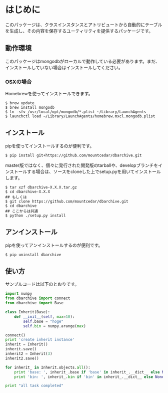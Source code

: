 # はじめに

このパッケージは、クラスインスタンスとアトリビュートから自動的にテーブルを生成し、その内容を保存するユーティリティを提供するパッケージです。

## 動作環境

このパッケージはmongodbがローカルで動作している必要があります。まだ、インストールしていない場合はインストールしてください。

### OSXの場合

Homebrewを使ってインストールできます。

```
$ brew update
$ brew install mongodb
$ ln -sfv /usr/local/opt/mongodb/*.plist ~/Library/LaunchAgents
$ launchctl load ~/Library/LaunchAgents/homebrew.mxcl.mongodb.plist
```

## インストール

pipを使ってインストールするのが便利です。

```
$ pip install git+https://github.com/mountcedar/dbarchive.git
```

master版ではなく、個々に発行された開発版のtarballや、developブランチをインストールする場合は、ソースをcloneした上でsetup.pyを用いてインストールします。

```
$ tar xzf dbarchive-X.X.X.tar.gz
$ cd dbarchive-X.X.X
## もしくは
$ git clone https://github.com/mountcedar/dbarchive.git
$ cd dbarchive
## ここからは共通
$ python ./setup.py install
```

## アンインストール

pipを使ってアンインストールするのが便利です。

```
$ pip uninstall dbarchive
```

## 使い方

サンプルコードは以下のとおりです。

```sample.py
import numpy
from dbarchive import connect
from dbarchive import Base

class Inherit(Base):
    def __init__(self, max=10):
        self.base = "hoge"
        self.bin = numpy.arange(max)

connect()
print 'create inherit instance'
inherit = Inherit()
inherit.save()
inherit2 = Inherit(3)
inherit2.save()

for inherit_ in Inherit.objects.all():
    print 'base: ', inherit_.base if 'base' in inherit_.__dict__ else None
    print 'bin: ', inherit_.bin if 'bin' in inherit_.__dict__ else None

print "all task completed"
```
